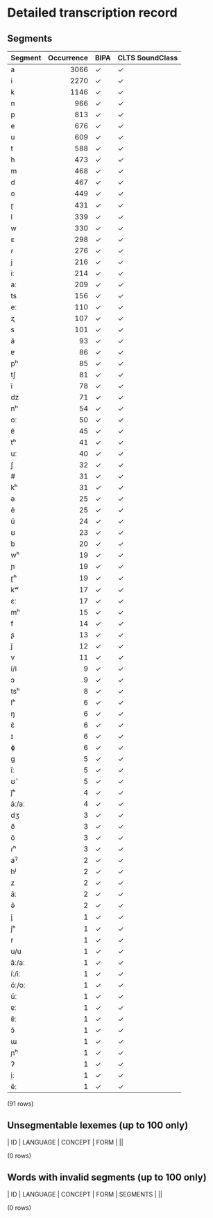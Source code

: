 
# Detailed transcription record

## Segments

| Segment | Occurrence | BIPA | CLTS SoundClass |
|:----------|-------------:|:-------|:------------------|
| a | 3066 | ✓ | ✓ |
| i | 2270 | ✓ | ✓ |
| k | 1146 | ✓ | ✓ |
| n | 966 | ✓ | ✓ |
| p | 813 | ✓ | ✓ |
| e | 676 | ✓ | ✓ |
| u | 609 | ✓ | ✓ |
| t | 588 | ✓ | ✓ |
| h | 473 | ✓ | ✓ |
| m | 468 | ✓ | ✓ |
| d | 467 | ✓ | ✓ |
| o | 449 | ✓ | ✓ |
| ɽ | 431 | ✓ | ✓ |
| l | 339 | ✓ | ✓ |
| w | 330 | ✓ | ✓ |
| ɛ | 298 | ✓ | ✓ |
| ɾ | 276 | ✓ | ✓ |
| j | 216 | ✓ | ✓ |
| iː | 214 | ✓ | ✓ |
| aː | 209 | ✓ | ✓ |
| ts | 156 | ✓ | ✓ |
| eː | 110 | ✓ | ✓ |
| ʐ | 107 | ✓ | ✓ |
| s | 101 | ✓ | ✓ |
| ã | 93 | ✓ | ✓ |
| ɐ | 86 | ✓ | ✓ |
| pʰ | 85 | ✓ | ✓ |
| tʃ | 81 | ✓ | ✓ |
| ĩ | 78 | ✓ | ✓ |
| dz | 71 | ✓ | ✓ |
| nʰ | 54 | ✓ | ✓ |
| oː | 50 | ✓ | ✓ |
| ɐ̃ | 45 | ✓ | ✓ |
| tʰ | 41 | ✓ | ✓ |
| uː | 40 | ✓ | ✓ |
| ʃ | 32 | ✓ | ✓ |
| # | 31 | ✓ | ✓ |
| kʰ | 31 | ✓ | ✓ |
| ə | 25 | ✓ | ✓ |
| ẽ | 25 | ✓ | ✓ |
| ũ | 24 | ✓ | ✓ |
| ʊ | 23 | ✓ | ✓ |
| b | 20 | ✓ | ✓ |
| wʰ | 19 | ✓ | ✓ |
| ɲ | 19 | ✓ | ✓ |
| ɽʰ | 19 | ✓ | ✓ |
| kʷ | 17 | ✓ | ✓ |
| ɛː | 17 | ✓ | ✓ |
| mʰ | 15 | ✓ | ✓ |
| f | 14 | ✓ | ✓ |
| ʂ | 13 | ✓ | ✓ |
| j̃ | 12 | ✓ | ✓ |
| v | 11 | ✓ | ✓ |
| í/i | 9 | ✓ | ✓ |
| ɔ | 9 | ✓ | ✓ |
| tsʰ | 8 | ✓ | ✓ |
| lʰ | 6 | ✓ | ✓ |
| ŋ | 6 | ✓ | ✓ |
| ɛ̃ | 6 | ✓ | ✓ |
| ɪ | 6 | ✓ | ✓ |
| ɸ | 6 | ✓ | ✓ |
| g | 5 | ✓ | ✓ |
| ĩː | 5 | ✓ | ✓ |
| ʊ̃ | 5 | ✓ | ✓ |
| j̃ʰ | 4 | ✓ | ✓ |
| áː/aː | 4 | ✓ | ✓ |
| dʒ | 3 | ✓ | ✓ |
| ð | 3 | ✓ | ✓ |
| õ | 3 | ✓ | ✓ |
| ɾʰ | 3 | ✓ | ✓ |
| aˀ | 2 | ✓ | ✓ |
| hʲ | 2 | ✓ | ✓ |
| z | 2 | ✓ | ✓ |
| ãː | 2 | ✓ | ✓ |
| ə̃ | 2 | ✓ | ✓ |
| i̥ | 1 | ✓ | ✓ |
| jʰ | 1 | ✓ | ✓ |
| r | 1 | ✓ | ✓ |
| u/u | 1 | ✓ | ✓ |
| âː/aː | 1 | ✓ | ✓ |
| íː/iː | 1 | ✓ | ✓ |
| óː/oː | 1 | ✓ | ✓ |
| ũː | 1 | ✓ | ✓ |
| ɐː | 1 | ✓ | ✓ |
| ɐ̃ː | 1 | ✓ | ✓ |
| ɔ̃ | 1 | ✓ | ✓ |
| ɯ | 1 | ✓ | ✓ |
| ɲʰ | 1 | ✓ | ✓ |
| ʔ | 1 | ✓ | ✓ |
| ḭː | 1 | ✓ | ✓ |
| ẽː | 1 | ✓ | ✓ |

(91 rows)



## Unsegmentable lexemes (up to 100 only)

| ID | LANGUAGE | CONCEPT | FORM |
||

(0 rows)



## Words with invalid segments (up to 100 only)

| ID | LANGUAGE | CONCEPT | FORM | SEGMENTS |
||

(0 rows)


